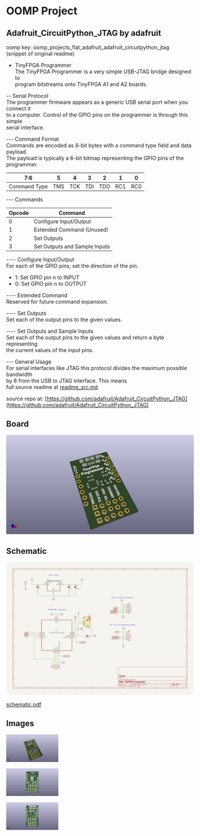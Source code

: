 # OOMP Project  
## Adafruit_CircuitPython_JTAG  by adafruit  
  
oomp key: oomp_projects_flat_adafruit_adafruit_circuitpython_jtag  
(snippet of original readme)  
  
- TinyFPGA Programmer  
The TinyFPGA Programmer is a very simple USB-JTAG bridge designed to  
program bitstreams onto TinyFPGA A1 and A2 boards.  
  
-- Serial Protocol  
The programmer firmware appears as a generic USB serial port when you connect it  
to a computer.  Control of the GPIO pins on the programmer is through this simple  
serial interface.  
  
--- Command Format  
Commands are encoded as 8-bit bytes with a command type field and data payload.  
The payload is typically a 6-bit bitmap representing the GPIO pins of the programmer.  
  
|      7:6     | 5 | 4 | 3 | 2 | 1 | 0 |  
|--------------|---|---|---|---|---|---|  
| Command Type |TMS|TCK|TDI|TDO|RC1|RC0|  
  
--- Commands  
  
|Opcode |             Command           |  
|-------|-------------------------------|  
|   0   | Configure Input/Output        |  
|   1   | Extended Command (Unused)     |  
|   2   | Set Outputs                   |  
|   3   | Set Outputs and Sample Inputs |  
  
---- Configure Input/Output  
For each of the GPIO pins, set the direction of the pin.  
* 1: Set GPIO pin n to INPUT  
* 0: Set GPIO pin n to OUTPUT  
  
---- Extended Command  
Reserved for future command expansion.  
  
---- Set Outputs  
Set each of the output pins to the given values.  
  
---- Set Outputs and Sample Inputs  
Set each of the output pins to the given values and return a byte representing  
the current values of the input pins.  
  
--- General Usage  
For serial interfaces like JTAG this protocol divides the maximum possible bandwidth  
by 8 from the USB to JTAG interface.  This means   
  full source readme at [readme_src.md](readme_src.md)  
  
source repo at: [https://github.com/adafruit/Adafruit_CircuitPython_JTAG](https://github.com/adafruit/Adafruit_CircuitPython_JTAG)  
## Board  
  
[![working_3d.png](working_3d_600.png)](working_3d.png)  
## Schematic  
  
[![working_schematic.png](working_schematic_600.png)](working_schematic.png)  
  
[schematic pdf](working_schematic.pdf)  
## Images  
  
[![working_3d.png](working_3d_140.png)](working_3d.png)  
  
[![working_3d_back.png](working_3d_back_140.png)](working_3d_back.png)  
  
[![working_3d_front.png](working_3d_front_140.png)](working_3d_front.png)  
